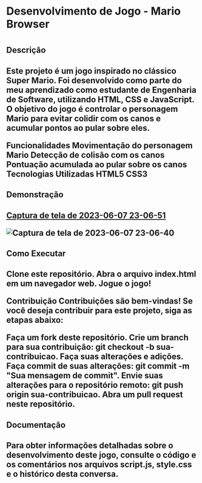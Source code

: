 <h1>Desenvolvimento de Jogo - Mario Browser<h1> 

<h2>Descrição<h2>
<p>Este projeto é um jogo inspirado no clássico Super Mario. Foi desenvolvido como parte do meu aprendizado como estudante de Engenharia de Software, utilizando HTML, CSS e JavaScript. O objetivo do jogo é controlar o personagem Mario para evitar colidir com os canos e acumular pontos ao pular sobre eles.
<p>
Funcionalidades
Movimentação do personagem Mario
Detecção de colisão com os canos
Pontuação acumulada ao pular sobre os canos
Tecnologias Utilizadas
HTML5
CSS3


<h2>Demonstração<h2>

[Captura de tela de 2023-06-07 23-06-51](https://github.com/guilhermebraga31/MiniWebGame/assets/80852288/00f073b4-18e5-453c-8b2b-53a16d37fdfb)

![Captura de tela de 2023-06-07 23-06-40](https://github.com/guilhermebraga31/MiniWebGame/assets/80852288/9d8d6dfc-8b68-4ea8-9934-5ae4c41fdcb3)




<h2>Como Executar<h2>
Clone este repositório.
Abra o arquivo index.html em um navegador web.
Jogue o jogo!
  
Contribuição
Contribuições são bem-vindas! Se você deseja contribuir para este projeto, siga as etapas abaixo:

Faça um fork deste repositório.
Crie um branch para sua contribuição: git checkout -b sua-contribuicao.
Faça suas alterações e adições.
Faça commit de suas alterações: git commit -m "Sua mensagem de commit".
Envie suas alterações para o repositório remoto: git push origin sua-contribuicao.
Abra um pull request neste repositório.  
  
<h2>Documentação<h2>
Para obter informações detalhadas sobre o desenvolvimento deste jogo, consulte o código e os comentários nos arquivos script.js, style.css e o histórico desta conversa.  
